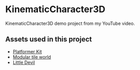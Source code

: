 # KinematicCharacter3D
KinematicCharacter3D demo project from my YouTube video.

## Assets used in this project
* [Platformer Kit](https://www.kenney.nl/assets/platformer-kit)
* [Modular tile world](https://mihailt.itch.io/modular-tile-world)
* [Little Devil](https://igorasbarbarian.itch.io/animated-low-poly-little-devil-character)